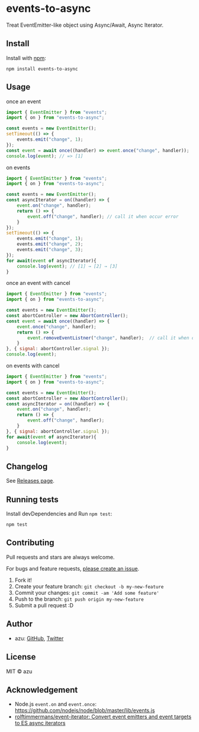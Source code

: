 # events-to-async

Treat EventEmitter-like object using Async/Await, Async Iterator.

## Install

Install with [npm](https://www.npmjs.com/):

    npm install events-to-async

## Usage

once an event

```js
import { EventEmitter } from "events";
import { on } from "events-to-async";

const events = new EventEmitter();
setTimeout(() => {
    events.emit("change", 1);
});
const event = await once((handler) => event.once("change", handler));
console.log(event); // => [1]
```

on events

```js
import { EventEmitter } from "events";
import { on } from "events-to-async";

const events = new EventEmitter();
const asyncIterator = on((handler) => {
    event.on("change", handler);
    return () => {
        event.off("change", handler); // call it when occur error 
    }
});
setTimeout(() => {
    events.emit("change", 1);
    events.emit("change", 2);
    events.emit("change", 3);
});
for await(event of asyncIterator){
    console.log(event); // [1] → [2] → [3]
}
```

once an event with cancel

```js
import { EventEmitter } from "events";
import { on } from "events-to-async";

const events = new EventEmitter();
const abortController = new AbortController();
const event = await once((handler) => {
    event.once("change", handler);
    return () => {
        event.removeEventListner("change", handler);  // call it when occur error or abort
    }
}, { signal: abortController.signal });
console.log(event);
```

on events with cancel

```js
import { EventEmitter } from "events";
import { on } from "events-to-async";

const events = new EventEmitter();
const abortController = new AbortController();
const asyncIterator = on((handler) => {
    event.on("change", handler);
    return () => {
        event.off("change", handler);
    }
}, { signal: abortController.signal });
for await(event of asyncIterator){
    console.log(event);
}
```


## Changelog

See [Releases page](https://github.com/azu/events-to-async/releases).

## Running tests

Install devDependencies and Run `npm test`:

    npm test

## Contributing

Pull requests and stars are always welcome.

For bugs and feature requests, [please create an issue](https://github.com/azu/events-to-async/issues).

1. Fork it!
2. Create your feature branch: `git checkout -b my-new-feature`
3. Commit your changes: `git commit -am 'Add some feature'`
4. Push to the branch: `git push origin my-new-feature`
5. Submit a pull request :D

## Author

- azu: [GitHub](https://github.com/azu), [Twitter](https://twitter.com/azu_re)

## License

MIT © azu

## Acknowledgement

- Node.js `event.on` and `event.once`: <https://github.com/nodejs/node/blob/master/lib/events.js>
- [rolftimmermans/event-iterator: Convert event emitters and event targets to ES async iterators](https://github.com/rolftimmermans/event-iterator)
